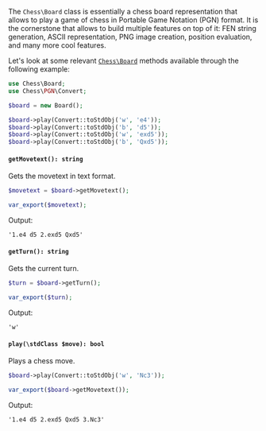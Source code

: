 The `Chess\Board` class is essentially a chess board representation that allows to play a game of chess in Portable Game Notation (PGN) format. It is the cornerstone that allows to build multiple features on top of it: FEN string generation, ASCII representation, PNG image creation, position evaluation, and many more cool features.

Let's look at some relevant [`Chess\Board`](https://github.com/chesslablab/php-chess/blob/master/src/Game.php) methods available through the following example:

```php
use Chess\Board;
use Chess\PGN\Convert;

$board = new Board();

$board->play(Convert::toStdObj('w', 'e4'));
$board->play(Convert::toStdObj('b', 'd5'));
$board->play(Convert::toStdObj('w', 'exd5'));
$board->play(Convert::toStdObj('b', 'Qxd5'));
```

#### `getMovetext(): string`

Gets the movetext in text format.

```php
$movetext = $board->getMovetext();

var_export($movetext);
```

Output:

```text
'1.e4 d5 2.exd5 Qxd5'
```

#### `getTurn(): string`

Gets the current turn.

```php
$turn = $board->getTurn();

var_export($turn);
```

Output:

```text
'w'
```

#### `play(\stdClass $move): bool`

Plays a chess move.

```php
$board->play(Convert::toStdObj('w', 'Nc3'));

var_export($board->getMovetext());
```

Output:

```text
'1.e4 d5 2.exd5 Qxd5 3.Nc3'
```

